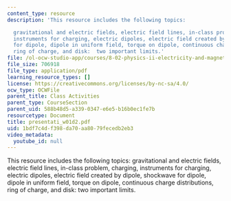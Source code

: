 ```yaml
---
content_type: resource
description: 'This resource includes the following topics:

  gravitational and electric fields, electric field lines, in-class problem, charging,
  instruments for charging, electric dipoles, electric field created by dipole, shockwave
  for dipole, dipole in uniform field, torque on dipole, continuous charge distributions,
  ring of charge, and disk:  two important limits.'
file: /ol-ocw-studio-app/courses/8-02-physics-ii-electricity-and-magnetism-spring-2007/1bdf7c4df398da70aa8079fecedb2eb3_presentati_w01d2.pdf
file_size: 706918
file_type: application/pdf
learning_resource_types: []
license: https://creativecommons.org/licenses/by-nc-sa/4.0/
ocw_type: OCWFile
parent_title: Class Activities
parent_type: CourseSection
parent_uid: 588b48d5-a339-0347-e6e5-b16b0ec1fe7b
resourcetype: Document
title: presentati_w01d2.pdf
uid: 1bdf7c4d-f398-da70-aa80-79fecedb2eb3
video_metadata:
  youtube_id: null
---
```

This resource includes the following topics:
gravitational and electric fields, electric field lines, in-class problem, charging, instruments for charging, electric dipoles, electric field created by dipole, shockwave for dipole, dipole in uniform field, torque on dipole, continuous charge distributions, ring of charge, and disk:  two important limits.